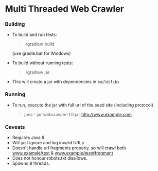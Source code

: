 # Multi Threaded Web Crawler

### Building
 
* To build and run tests: 
    > ./gradlew build

     (use gradle.bat for Windows)
* To build without running tests:
    > ./gradlew jar
    
* This will create a jar with dependencies in ```build/libs```

### Running

* To run, execute the jar with full url of the seed site (including protocol)

    > java - jar webcrawler-1.0.jar http://www.example.com
    
### Caveats 

* Requires Java 8
* Will just ignore and log invalid URLs
* Doesn't handle url fragments properly, so will crawl both www.example/test & www.example/test#fragment
* Does not honour robots.txt disallows.
* Spawns 8 threads.
  
